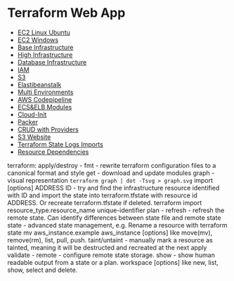# Terraform Web App

* [EC2 Linux Ubuntu](ec2-linux/instance.tf)
* [EC2 Windows](ec2-windows/instance.tf)
* [Base Infrastructure](base-infrastructure/base.md)
* [High Infrastructure](high-infrastructure/high.md)
* [Database Infrastructure](rds/rds.md)
* [IAM](iam/iam.md)
* [S3](s3/s3.md)
* [Elastibeanstalk](elasticbeanstalk/elasticbeanstalk.md)
* [Multi Environments](multi-env/env.md)
* [AWS Codepipeline](codepipeline/steps.md)
* [ECS&ELB Modules](modules/steps.md)
* [Cloud-Init](cloud-init/steps.md)
* [Packer](packer/steps.md)
* [CRUD with Providers](crud-provider/crud.md)
* [S3 Website](s3-website/s3web.md)
* [Terraform State Logs Imports](state&logs&imports/info.md)
* [Resource Dependencies](dependencies/dependson.md)

terraform:
apply/destroy - 
fmt - rewrite terraform configuration files to a canonical format and style
get - download and update modules
graph - visual representation ` terraform graph | dot -Tsvg > graph.svg `
import [options] ADDRESS ID - try and find the infrastructure resource identified with ID and import the state into terraform.tfstate with resource id ADDRESS. Or recreate terraform.tfstate if deleted.
terraform import resource_type.resource_name unique-identifier
plan -
refresh - refresh the remote state.  Can identify differences between state file and remote state
state - advanced state management, e.g. Rename a resource with terraform state mv aws_instance.example aws_instance [options] like move(mv), remove(rm), list, pull, push.
taint/untaint - manually mark a resource as tainted, meaning it will be destructed and recreated at the next apply
validate - 
remote - configure remote state storage.
show - show human readable output from a state or a plan.
workspace [options] like new, list, show, select and delete.